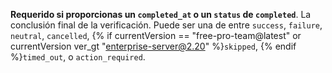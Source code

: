 **Requerido si proporcionas un `completed_at` o un `status` de `completed`**. La conclusión final de la verificación. Puede ser una de entre `success`, `failure`, `neutral`, `cancelled`, {% if currentVersion == "free-pro-team@latest" or currentVersion ver_gt "enterprise-server@2.20" %}`skipped`, {% endif %}`timed_out`, o `action_required`.